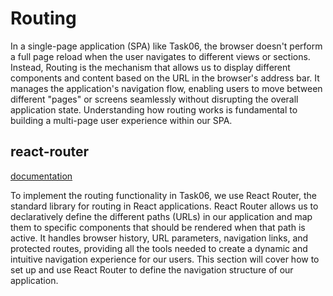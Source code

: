 # Routing

In a single-page application (SPA) like Task06, the browser doesn't perform a full page reload when the user navigates to different views or sections. Instead, Routing is the mechanism that allows us to display different components and content based on the URL in the browser's address bar. It manages the application's navigation flow, enabling users to move between different "pages" or screens seamlessly without disrupting the overall application state. Understanding how routing works is fundamental to building a multi-page user experience within our SPA.

## react-router

[documentation](https://reactrouter.com/6.30.0)

To implement the routing functionality in Task06, we use React Router, the standard library for routing in React applications. React Router allows us to declaratively define the different paths (URLs) in our application and map them to specific components that should be rendered when that path is active. It handles browser history, URL parameters, navigation links, and protected routes, providing all the tools needed to create a dynamic and intuitive navigation experience for our users. This section will cover how to set up and use React Router to define the navigation structure of our application.
